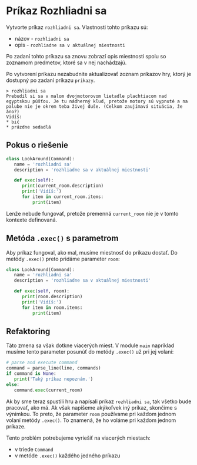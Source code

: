 # Príkaz Rozhliadni sa

Vytvorte príkaz `rozhliadni sa`. Vlastnosti tohto príkazu sú:

* názov - `rozhliadni sa `
* opis - `rozhliadne sa v aktuálnej miestnosti`

Po zadaní tohto príkazu sa znovu zobrazí opis miestnosti spolu so zoznamom predmetov, ktoré sa v nej nachádzajú.

Po vytvorení príkazu nezabudnite aktualizovať zoznam príkazov hry, ktorý je dostupný po zadaní príkazu `prikazy`.

```
> rozhliadni sa
Prebudil si sa v malom dvojmotorovom lietadle plachtiacom nad egyptskou púšťou. Je tu nádherný kľud, pretože motory sú vypnuté a na palube nie je okrem teba živej duše. (Celkom zaujímavá situácia, že áno?)
Vidíš:
* bič
* prázdne sedadlá
```

## Pokus o riešenie

```python
class LookAround(Command):
   name = 'rozhliadni sa'
   description = 'rozhliadne sa v aktuálnej miestnosti'

   def exec(self):
      print(current_room.description)
      print('Vidíš:')
      for item in current_room.items:
          print(item)
```

Lenže nebude fungovať, pretože premenná `current_room` nie je v tomto kontexte definovaná.

## Metóda `.exec()` s parametrom

Aby príkaz fungoval, ako mal, musíme miestnosť do príkazu dostať. Do metódy `.exec()` preto pridáme parameter `room`:

```python
class LookAround(Command):
   name = 'rozhliadni sa'
   description = 'rozhliadne sa v aktuálnej miestnosti'

   def exec(self, room):
      print(room.description)
      print('Vidíš:')
      for item in room.items:
          print(item)
```

## Refaktoring

Táto zmena sa však dotkne viacerých miest. V module `main` napríklad musíme tento parameter posunúť do metódy `.exec()`
už pri jej volaní:

```python
# parse and execute command
command = parse_line(line, commands)
if command is None:
   print('Taký príkaz nepoznám.')
else:
   command.exec(current_room)
```

Ak by sme teraz spustili hru a napísali príkaz `rozhliadni sa`, tak všetko bude pracovať, ako má. Ak však napíšeme
akýkoľvek iný príkaz, skončíme s výnimkou. To preto, že parameter `room` používame pri každom jednom volaní
metódy `.exec()`. To znamená, že ho voláme pri každom jednom príkaze.

Tento problém potrebujeme vyriešiť na viacerých miestach:

* v triede `Command`
* v metóde `.exec()` každého jedného príkazu
